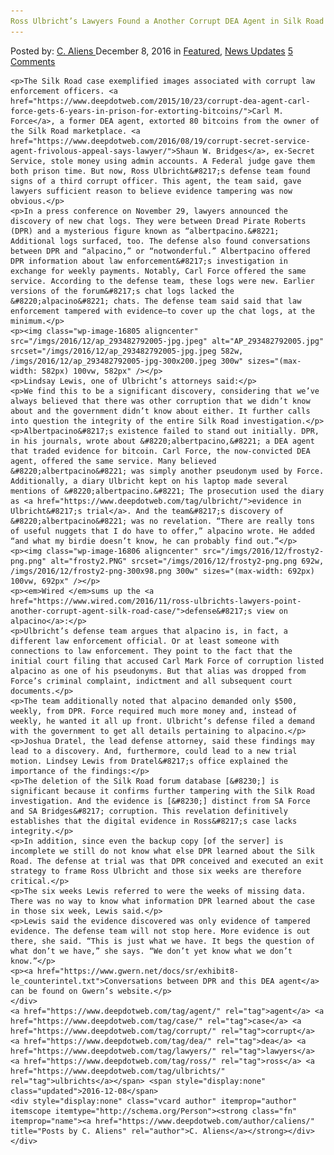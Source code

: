 ```yaml
---
Ross Ulbricht’s Lawyers Found a Another Corrupt DEA Agent in Silk Road Case
---
```

<article class="post-listing post-16794 post type-post status-publish format-standard has-post-thumbnail hentry  tag-agent tag-case tag-corrupt tag-dea tag-lawyers  tag-ulbrichts">
    <div class="post-inner">
        <span>Posted by: <a href="https://www.deepdotweb.com/author/caliens/" title="">C. Aliens </a></span>
    <span>December 8, 2016</span>
    <span>in <a href="https://www.deepdotweb.com/category/deepdot-news/" rel="category tag">Featured</a>, <a href="https://www.deepdotweb.com/category/news-updates/" rel="category tag">News Updates</a></span>
    <span><a href="https://www.deepdotweb.com/2016/12/08/ross-ulbrichts-lawyers-found-another-corrupt-dea-agent-silk-road-case/#comments">5 Comments</a></span>
    </p>
    <div class="clear"></div>
    
    <p>The Silk Road case exemplified images associated with corrupt law enforcement officers. <a href="https://www.deepdotweb.com/2015/10/23/corrupt-dea-agent-carl-force-gets-6-years-in-prison-for-extorting-bitcoins/">Carl M. Force</a>, a former DEA agent, extorted 80 bitcoins from the owner of the Silk Road marketplace. <a href="https://www.deepdotweb.com/2016/08/19/corrupt-secret-service-agent-frivolous-appeal-says-lawyer/">Shaun W. Bridges</a>, ex-Secret Service, stole money using admin accounts. A Federal judge gave them both prison time. But now, Ross Ulbricht&#8217;s defense team found signs of a third corrupt officer. This agent, the team said, gave lawyers sufficient reason to believe evidence tampering was now obvious.</p>
    <p>In a press conference on November 29, lawyers announced the discovery of new chat logs. They were between Dread Pirate Roberts (DPR) and a mysterious figure known as “albertpacino.&#8221; Additional logs surfaced, too. The defense also found conversations between DPR and “alpacino,” or “notwonderful.” Albertpacino offered DPR information about law enforcement&#8217;s investigation in exchange for weekly payments. Notably, Carl Force offered the same service. According to the defense team, these logs were new. Earlier versions of the forum&#8217;s chat logs lacked the &#8220;alpacino&#8221; chats. The defense team said said that law enforcement tampered with evidence—to cover up the chat logs, at the minimum.</p>
    <p><img class="wp-image-16805 aligncenter" src="/imgs/2016/12/ap_293482792005-jpg.jpeg" alt="AP_293482792005.jpg" srcset="/imgs/2016/12/ap_293482792005-jpg.jpeg 582w, /imgs/2016/12/ap_293482792005-jpg-300x200.jpeg 300w" sizes="(max-width: 582px) 100vw, 582px" /></p>
    <p>Lindsay Lewis, one of Ulbricht’s attorneys said:</p>
    <p>We find this to be a significant discovery, considering that we’ve always believed that there was other corruption that we didn’t know about and the government didn’t know about either. It further calls into question the integrity of the entire Silk Road investigation.</p>
    <p>Albertpacino&#8217;s existence failed to stand out initially. DPR, in his journals, wrote about &#8220;albertpacino,&#8221; a DEA agent that traded evidence for bitcoin. Carl Force, the now-convicted DEA agent, offered the same service. Many believed &#8220;albertpacino&#8221; was simply another pseudonym used by Force. Additionally, a diary Ulbricht kept on his laptop made several mentions of &#8220;albertpacino.&#8221; The prosecution used the diary as <a href="https://www.deepdotweb.com/tag/ulbricht/">evidence in Ulbricht&#8217;s trial</a>. And the team&#8217;s discovery of &#8220;albertpacino&#8221; was no revelation. “There are really tons of useful nuggets that I do have to offer,” alpacino wrote. He added “and what my birdie doesn’t know, he can probably find out.”</p>
    <p><img class="wp-image-16806 aligncenter" src="/imgs/2016/12/frosty2-png.png" alt="frosty2.PNG" srcset="/imgs/2016/12/frosty2-png.png 692w, /imgs/2016/12/frosty2-png-300x98.png 300w" sizes="(max-width: 692px) 100vw, 692px" /></p>
    <p><em>Wired </em>sums up the <a href="https://www.wired.com/2016/11/ross-ulbrichts-lawyers-point-another-corrupt-agent-silk-road-case/">defense&#8217;s view on alpacino</a>:</p>
    <p>Ulbricht’s defense team argues that alpacino is, in fact, a different law enforcement official. Or at least someone with connections to law enforcement. They point to the fact that the initial court filing that accused Carl Mark Force of corruption listed alpacino as one of his pseudonyms. But that alias was dropped from Force’s criminal complaint, indictment and all subsequent court documents.</p>
    <p>The team additionally noted that alpacino demanded only $500, weekly, from DPR. Force required much more money and, instead of weekly, he wanted it all up front. Ulbricht’s defense filed a demand with the government to get all details pertaining to alpacino.</p>
    <p>Joshua Dratel, the lead defense attorney, said these findings may lead to a discovery. And, furthermore, could lead to a new trial motion. Lindsey Lewis from Dratel&#8217;s office explained the importance of the findings:</p>
    <p>The deletion of the Silk Road forum database [&#8230;] is significant because it confirms further tampering with the Silk Road investigation. And the evidence is [&#8230;] distinct from SA Force and SA Bridges&#8217; corruption. This revelation definitively establishes that the digital evidence in Ross&#8217;s case lacks integrity.</p>
    <p>In addition, since even the backup copy [of the server] is incomplete we still do not know what else DPR learned about the Silk Road. The defense at trial was that DPR conceived and executed an exit strategy to frame Ross Ulbricht and those six weeks are therefore critical.</p>
    <p>The six weeks Lewis referred to were the weeks of missing data. There was no way to know what information DPR learned about the case in those six week, Lewis said.</p>
    <p>Lewis said the evidence discovered was only evidence of tampered evidence. The defense team will not stop here. More evidence is out there, she said. “This is just what we have. It begs the question of what don’t we have,” she says. “We don’t yet know what we don’t know.”</p>
    <p><a href="https://www.gwern.net/docs/sr/exhibit8-le_counterintel.txt">Conversations between DPR and this DEA agent</a> can be found on Gwern’s website.</p>
    </div>
    <a href="https://www.deepdotweb.com/tag/agent/" rel="tag">agent</a> <a href="https://www.deepdotweb.com/tag/case/" rel="tag">case</a> <a href="https://www.deepdotweb.com/tag/corrupt/" rel="tag">corrupt</a> <a href="https://www.deepdotweb.com/tag/dea/" rel="tag">dea</a> <a href="https://www.deepdotweb.com/tag/lawyers/" rel="tag">lawyers</a>  <a href="https://www.deepdotweb.com/tag/ross/" rel="tag">ross</a> <a href="https://www.deepdotweb.com/tag/ulbrichts/" rel="tag">ulbrichts</a></span> <span style="display:none" class="updated">2016-12-08</span>
    <div style="display:none" class="vcard author" itemprop="author" itemscope itemtype="http://schema.org/Person"><strong class="fn" itemprop="name"><a href="https://www.deepdotweb.com/author/caliens/" title="Posts by C. Aliens" rel="author">C. Aliens</a></strong></div>
    </div>
</article>

